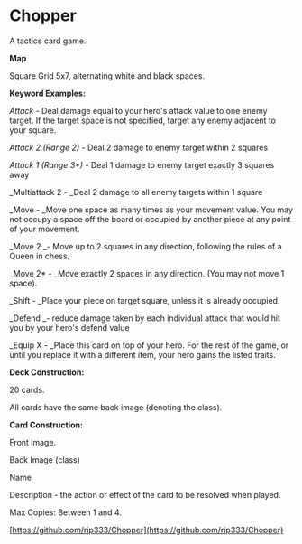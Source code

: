 # Chopper

A tactics card game.

**Map**

Square Grid 5x7, alternating white and black spaces.

**Keyword Examples:**

_Attack_ - Deal damage equal to your hero's attack value to one enemy target.  If the target space is not specified, target any enemy adjacent to your square.

_Attack 2 (Range 2)_ - Deal 2 damage to enemy target within 2 squares

_Attack 1 (Range 3*)_ - Deal 1 damage to enemy target exactly 3 squares away

_Multiattack 2 - _Deal 2 damage to all enemy targets within 1 square

_Move - _Move one space as many times as your movement value.  You may not occupy a space off the board or occupied by another piece at any point of your movement.

_Move 2 _- Move up to 2 squares in any direction, following the rules of a Queen in chess.

_Move 2* - _Move exactly 2 spaces in any direction.  (You may not move 1 space).

_Shift - _Place your piece on target square, unless it is already occupied.

_Defend _- reduce damage taken by each individual attack that would hit you by your hero's defend value

_Equip X - _Place this card on top of your hero.  For the rest of the game, or until you replace it with a different item, your hero gains the listed traits.

**Deck Construction:**

20 cards.

All cards have the same back image (denoting the class).

**Card Construction:**

Front image.

Back Image (class)

Name

Description - the action or effect of the card to be resolved when played.

Max Copies: Between 1 and 4.

[https://github.com/rip333/Chopper](https://github.com/rip333/Chopper)
